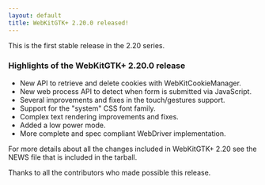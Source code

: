 ```yaml
---
layout: default
title: WebKitGTK+ 2.20.0 released!
---
```


This is the first stable release in the 2.20 series.

### Highlights of the WebKitGTK+ 2.20.0 release

 - New API to retrieve and delete cookies with WebKitCookieManager.
 - New web process API to detect when form is submitted via JavaScript.
 - Several improvements and fixes in the touch/gestures support.
 - Support for the "system" CSS font family.
 - Complex text rendering improvements and fixes.
 - Added a low power mode.
 - More complete and spec compliant WebDriver implementation.

For more details about all the changes included in WebKitGTK+ 2.20 see
the NEWS file that is included in the tarball.

Thanks to all the contributors who made possible this release.
